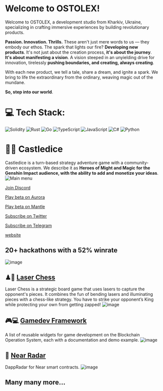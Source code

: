 # Welcome to OSTOLEX!

Welcome to OSTOLEX, a development studio from Kharkiv, Ukraine, specializing in crafting immersive experiences by building revolutionary products.

**Passion. Innovation. Thrills.** These aren't just mere words to us — they embody our ethos. The spark that lights our fire? **Developing new products**. It's not just about the creation process, **it's about the journey**. **It's about manifesting a vision**. A vision steeped in an unyielding drive for innovation, tirelessly **pushing boundaries, and creating, always creating**.

With each new product, we tell a tale, share a dream, and ignite a spark. We bring to life the extraordinary from the ordinary, weaving magic out of the mundane.

**So, step into our world**.

# 💻 Tech Stack:
![Solidity](https://img.shields.io/badge/Solidity-%23363636.svg?style=for-the-badge&logo=solidity&logoColor=white) ![Rust](https://img.shields.io/badge/rust-%23000000.svg?style=for-the-badge&logo=rust&logoColor=white) ![Go](https://img.shields.io/badge/go-%2300ADD8.svg?style=for-the-badge&logo=go&logoColor=white) ![TypeScript](https://img.shields.io/badge/typescript-%23007ACC.svg?style=for-the-badge&logo=typescript&logoColor=white) ![JavaScript](https://img.shields.io/badge/javascript-%23323330.svg?style=for-the-badge&logo=javascript&logoColor=%23F7DF1E) ![C#](https://img.shields.io/badge/c%23-%23239120.svg?style=for-the-badge&logo=csharp&logoColor=white) ![Python](https://img.shields.io/badge/python-3670A0?style=for-the-badge&logo=python&logoColor=ffdd54)

# 🏰🎲 Castledice

Castledice is a turn-based strategy adventure game with a community-driven ecosystem. We describe it as **Heroes of Might and Magic for the Genshin Impact audience, with the ability to add and monetize your ideas**.
![Main menu](https://github.com/OSTOLEX-Technologies/.github/assets/63261287/db04d34c-3723-4598-bb38-370f5e448fba)

[Join Discord](https://discord.gg/6MR8SgUf4n)

[Play beta on Aurora](https://near.org/ostolex.near/widget/CastleDice)

[Play beta on Mantle](https://near.org/ostolex.near/widget/CastleDiceMantle)

[Subscribe on Twitter](https://twitter.com/castledice)

[Subscribe on Telegram](https://t.me/castledice)

[website](https://castledice.xyz)

## 20+ hackathons with a 52% winrate
![image](https://github.com/OSTOLEX-Technologies/.github/assets/63261287/cdc2854b-fa2b-420e-b6c8-49a9c2a7230e)

## ♟🚨 [Laser Chess](https://near.org/ostolex.near/widget/LaserChess3D)
Laser Chess is a strategic board game that uses lasers to capture the opponent's pieces. It combines the fun of bending lasers and illuminating pieces with a chess-like strategy. You have to strike your opponent’s King while protecting your own from getting zapped!
![image](https://github.com/OSTOLEX-Technologies/.github/assets/63261287/7fd39bc5-de44-442a-a11d-950d32148b88)

## 🎮💻 [Gamedev Framework](https://near.org/ostolex.near/widget/Gamedev)
A list of reusable widgets for game development on the Blockchain Operation System, each with a documentation and demo example.
![image](https://github.com/OSTOLEX-Technologies/.github/assets/63261287/f17f1e84-3505-4871-92b8-4e1b4b5ef8db)

## 📡 [Near Radar](https://near.org/ostolex.near/widget/near_radar)
DappRadar for Near smart contracts.
![image](https://github.com/OSTOLEX-Technologies/.github/assets/63261287/01930a39-aa97-442d-8cfd-b58fafdd5e87)

## Many many more...
